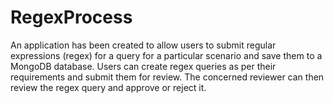 # RegexProcess
An application has been created to allow users to submit regular expressions (regex) for a query for a particular scenario and save them to a MongoDB database. Users can create regex queries as per their requirements and submit them for review. The concerned reviewer can then review the regex query and approve or reject it.
